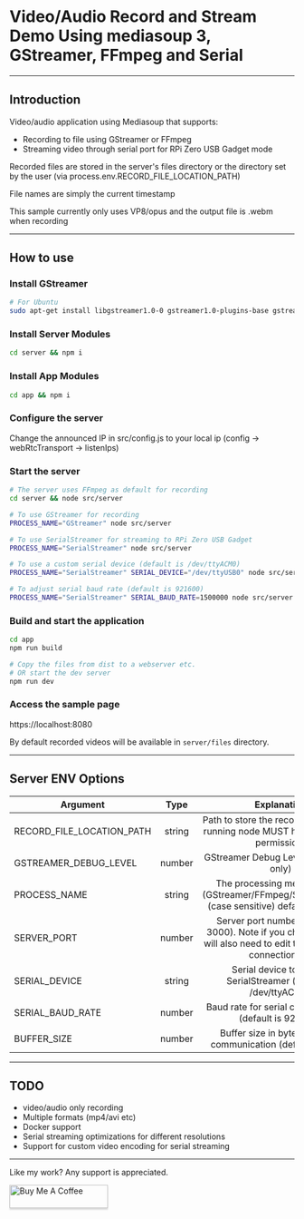 # Video/Audio Record and Stream Demo Using mediasoup 3, GStreamer, FFmpeg and Serial

---

## Introduction

Video/audio application using Mediasoup that supports:
- Recording to file using GStreamer or FFmpeg
- Streaming video through serial port for RPi Zero USB Gadget mode

Recorded files are stored in the server's files directory or the directory set by the user (via process.env.RECORD_FILE_LOCATION_PATH)

File names are simply the current timestamp

This sample currently only uses VP8/opus and the output file is .webm when recording


---

## How to use

### Install GStreamer

```bash
# For Ubuntu
sudo apt-get install libgstreamer1.0-0 gstreamer1.0-plugins-base gstreamer1.0-plugins-good gstreamer1.0-plugins-bad gstreamer1.0-plugins-ugly gstreamer1.0-libav gstreamer1.0-doc gstreamer1.0-tools gstreamer1.0-x gstreamer1.0-alsa gstreamer1.0-gl gstreamer1.0-gtk3 gstreamer1.0-qt5 gstreamer1.0-pulseaudio
```

### Install Server Modules

```bash
cd server && npm i
```

### Install App Modules

```bash
cd app && npm i
```

### Configure the server

Change the announced IP in src/config.js to your local ip (config -> webRtcTransport -> listenIps)

### Start the server

```bash
# The server uses FFmpeg as default for recording
cd server && node src/server

# To use GStreamer for recording
PROCESS_NAME="GStreamer" node src/server

# To use SerialStreamer for streaming to RPi Zero USB Gadget
PROCESS_NAME="SerialStreamer" node src/server

# To use a custom serial device (default is /dev/ttyACM0)
PROCESS_NAME="SerialStreamer" SERIAL_DEVICE="/dev/ttyUSB0" node src/server

# To adjust serial baud rate (default is 921600)
PROCESS_NAME="SerialStreamer" SERIAL_BAUD_RATE=1500000 node src/server
```

### Build and start the application

```bash
cd app
npm run build

# Copy the files from dist to a webserver etc.
# OR start the dev server
npm run dev
```

### Access the sample page
https://localhost:8080


By default recorded videos will be available in `server/files` directory.

---

## Server ENV Options

| Argument | Type | Explanation |
| -------- | :--: | :---------: |
| RECORD_FILE_LOCATION_PATH | string | Path to store the recorded files (user running node MUST have read/write permission) |
| GSTREAMER_DEBUG_LEVEL | number | GStreamer Debug Level (GStreamer only) |
| PROCESS_NAME | string | The processing method to use (GStreamer/FFmpeg/SerialStreamer) (case sensitive) default is FFmpeg |
| SERVER_PORT | number | Server port number (default is 3000). Note if you change this you will also need to edit the WebSocket connection url. |
| SERIAL_DEVICE | string | Serial device to use for SerialStreamer (default is /dev/ttyACM0) |
| SERIAL_BAUD_RATE | number | Baud rate for serial communication (default is 921600) |
| BUFFER_SIZE | number | Buffer size in bytes for serial communication (default is 4096) |

---

## TODO

- video/audio only recording
- Multiple formats (mp4/avi etc)
- Docker support
- Serial streaming optimizations for different resolutions
- Support for custom video encoding for serial streaming

---

Like my work? Any support is appreciated.

<a href="https://www.buymeacoffee.com/ethand9999" target="_blank"><img src="https://www.buymeacoffee.com/assets/img/custom_images/orange_img.png" alt="Buy Me A Coffee" style="height: 41px !important;width: 174px !important;box-shadow: 0px 3px 2px 0px rgba(190, 190, 190, 0.5) !important;-webkit-box-shadow: 0px 3px 2px 0px rgba(190, 190, 190, 0.5) !important;" ></a>

